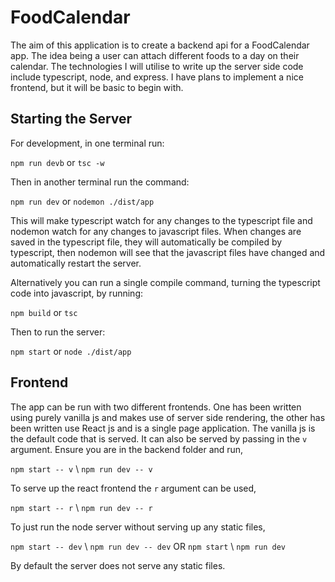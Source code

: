 # FoodCalendar
The aim of this application is to create a backend api for a FoodCalendar app. The idea being a user can attach different foods to a day on their calendar. The technologies I will utilise to write up the server side code include typescript, node, and express. I have plans to implement a nice frontend, but it will be basic to begin with. 

## Starting the Server
For development, in one terminal run:

`npm run devb` or `tsc -w`

Then in another terminal run the command: 

`npm run dev` or `nodemon ./dist/app`

This will make typescript watch for any changes to the typescript file and nodemon watch for any changes to javascript files. When changes are saved in the typescript file, they will automatically be compiled by typescript, then nodemon will see that the javascript files have changed and automatically restart the server. 

Alternatively you can run a single compile command, turning the typescript code into javascript, by running:

`npm build` or `tsc`

Then to run the server: 

`npm start` or `node ./dist/app`

## Frontend
The app can be run with two different frontends. One has been written using purely vanilla js and makes use of server side rendering, the other has been written use React js and is a single page application. The vanilla js is the default code that is served. It can also be served by passing in the `v` argument. Ensure you are in the backend folder and run,

`npm start -- v` \ `npm run dev -- v` 

To serve up the react frontend the `r` argument can be used, 

`npm start -- r` \ `npm run dev -- r`

To just run the node server without serving up any static files,

`npm start -- dev` \ `npm run dev -- dev` OR `npm start` \ `npm run dev`

By default the server does not serve any static files.

